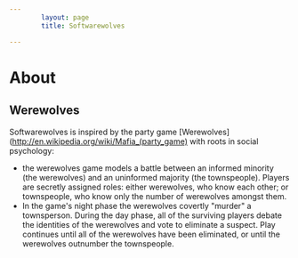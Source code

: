 ```yaml
---
        layout: page
        title: Softwarewolves

---
```


About
=====

Werewolves
----------

Softwarewolves is inspired by the party game [Werewolves](http://en.wikipedia.org/wiki/Mafia_(party_game) with roots in social psychology: 
- the werewolves game models a battle between an informed minority (the werewolves) and an uninformed majority (the townspeople). Players are secretly assigned roles: either werewolves, who know each other; or townspeople, who know only the number of werewolves amongst them. 
- In the game's night phase the werewolves covertly "murder" a townsperson. During the day phase, all of the surviving players debate the identities of the werewolves and vote to eliminate a suspect. Play continues until all of the werewolves have been eliminated, or until the werewolves outnumber the townspeople. 
